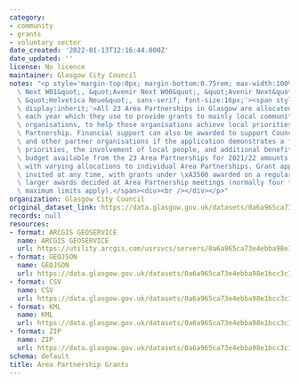 ```yaml
---
category:
- community
- grants
- voluntary sector
date_created: '2022-01-13T12:16:44.000Z'
date_updated: ''
license: No licence
maintainer: Glasgow City Council
notes: "<p style='margin-top:0px; margin-bottom:0.75rem; max-width:100%; font-family:&quot;Avenir\
  \ Next W01&quot;, &quot;Avenir Next W00&quot;, &quot;Avenir Next&quot;, Avenir,\
  \ &quot;Helvetica Neue&quot;, sans-serif; font-size:16px;'><span style='max-width:100%;\
  \ display:inherit;'>All 23 Area Partnerships in Glasgow are allocated an area budget\
  \ each year which they use to provide grants to mainly local community and voluntary\
  \ organisations, to help those organisations achieve local priorities set by each\
  \ Partnership. Financial support can also be awarded to support Council Services\
  \ and other partner organisations if the application demonstrates a fit with local\
  \ priorities, the involvement of local people, and additional benefits.The total\
  \ budget available from the 23 Area Partnerships for 2021/22 amounts to \xA31,864,968,\
  \ with varying allocations to individual Area Partnerships. Grant applications are\
  \ invited at any time, with grants under \xA3500 awarded on a regular basis, and\
  \ larger awards decided at Area Partnership meetings (normally four times per year,\
  \ maximum limits apply).</span><div><br /></div></p>"
organization: Glasgow City Council
original_dataset_link: https://data.glasgow.gov.uk/datasets/0a6a965ca73e4ebba98e1bcc3c1454dd_0
records: null
resources:
- format: ARCGIS GEOSERVICE
  name: ARCGIS GEOSERVICE
  url: https://utility.arcgis.com/usrsvcs/servers/0a6a965ca73e4ebba98e1bcc3c1454dd/rest/services/OPEN_DATA/Area_Partnership_Grants/MapServer/0
- format: GEOJSON
  name: GEOJSON
  url: https://data.glasgow.gov.uk/datasets/0a6a965ca73e4ebba98e1bcc3c1454dd_0.geojson?outSR=%7B%22latestWkid%22%3A27700%2C%22wkid%22%3A27700%7D
- format: CSV
  name: CSV
  url: https://data.glasgow.gov.uk/datasets/0a6a965ca73e4ebba98e1bcc3c1454dd_0.csv?outSR=%7B%22latestWkid%22%3A27700%2C%22wkid%22%3A27700%7D
- format: KML
  name: KML
  url: https://data.glasgow.gov.uk/datasets/0a6a965ca73e4ebba98e1bcc3c1454dd_0.kml?outSR=%7B%22latestWkid%22%3A27700%2C%22wkid%22%3A27700%7D
- format: ZIP
  name: ZIP
  url: https://data.glasgow.gov.uk/datasets/0a6a965ca73e4ebba98e1bcc3c1454dd_0.zip?outSR=%7B%22latestWkid%22%3A27700%2C%22wkid%22%3A27700%7D
schema: default
title: Area Partnership Grants
---
```

